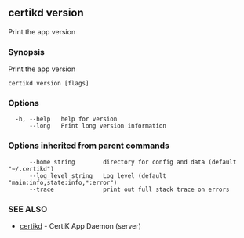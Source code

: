 ## certikd version

Print the app version

### Synopsis

Print the app version

```
certikd version [flags]
```

### Options

```
  -h, --help   help for version
      --long   Print long version information
```

### Options inherited from parent commands

```
      --home string        directory for config and data (default "~/.certikd")
      --log_level string   Log level (default "main:info,state:info,*:error")
      --trace              print out full stack trace on errors
```

### SEE ALSO

* [certikd](certikd.md)	 - CertiK App Daemon (server)

